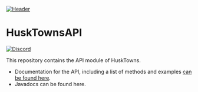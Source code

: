 [![Header](https://i.imgur.com/JckKnZZ.png "Header")](https://github.com/WiIIiam278/HuskTownsDocs/)
# HuskTownsAPI
[![Discord](https://img.shields.io/discord/818135932103557162?color=7289da&logo=discord)](https://discord.gg/tVYhJfyDWG)

This repository contains the API module of HuskTowns.

* Documentation for the API, including a list of methods and examples [can be found here](https://github.com/WiIIiam278/HuskTownsDocs/wiki/API).
* Javadocs can be found here.